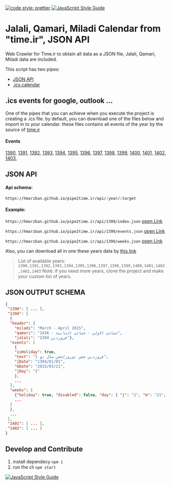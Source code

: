 [![code style: prettier](https://img.shields.io/badge/code_style-prettier-ff69b4.svg?style=flat-square)](https://github.com/prettier/prettier)
[![JavaScript Style Guide](https://img.shields.io/badge/code_style-standard-brightgreen.svg)](https://standardjs.com)

# Jalali, Qamari, Miladi Calendar from "time.ir", JSON API

Web Crawler for Time.ir to obtain all data as a JSON file, Jalali, Qamari, Miladi data are included.

This script has two pipes:

- [JSON API](#json-api)
- [.ics calendar](#ics-events-for-google,-outlook-...)

## .ics events for google, outlook ...

One of the pipes that you can achieve when you execute the project is creating a .ics file. by default, you can download one of the files below and import in to your calendar. these files contains all events of the year by the source of [time.ir](https://www.time.ir/)

#### Events

<a href="https://hmarzban.github.io/pipe2time.ir/dist/event-1390.ics" download>1390</a>,
<a href="https://hmarzban.github.io/pipe2time.ir/dist/event-1391.ics" download>1391</a>,
<a href="https://hmarzban.github.io/pipe2time.ir/dist/event-1392.ics" download>1392</a>,
<a href="https://hmarzban.github.io/pipe2time.ir/dist/event-1393.ics" download>1393</a>,
<a href="https://hmarzban.github.io/pipe2time.ir/dist/event-1394.ics" download>1394</a>,
<a href="https://hmarzban.github.io/pipe2time.ir/dist/event-1395.ics" download>1395</a>,
<a href="https://hmarzban.github.io/pipe2time.ir/dist/event-1396.ics" download>1396</a>,
<a href="https://hmarzban.github.io/pipe2time.ir/dist/event-1397.ics" download>1397</a>,
<a href="https://hmarzban.github.io/pipe2time.ir/dist/event-1398.ics" download>1398</a>,
<a href="https://hmarzban.github.io/pipe2time.ir/dist/event-1399.ics" download>1399</a>,
<a href="https://hmarzban.github.io/pipe2time.ir/dist/event-1400.ics" download>1400</a>,
<a href="https://hmarzban.github.io/pipe2time.ir/dist/event-1401.ics" download>1401</a>,
<a href="https://hmarzban.github.io/pipe2time.ir/dist/event-1402.ics" download>1402</a>,
<a href="https://hmarzban.github.io/pipe2time.ir/dist/event-1403.ics" download>1403</a>,
## JSON API

#### Api schema:

`https://hmarzban.github.io/pipe2time.ir/api/:year/:target`

#### Example:

`https://hmarzban.github.io/pipe2time.ir/api/1399/index.json` [open Link](https://hmarzban.github.io/pipe2time.ir/api/1399/index.json)

`https://hmarzban.github.io/pipe2time.ir/api/1399/events.json` [open Link](https://hmarzban.github.io/pipe2time.ir/api/1399/events.json)

`https://hmarzban.github.io/pipe2time.ir/api/1399/weeks.json` [open Link](https://hmarzban.github.io/pipe2time.ir/api/1399/weeks.json)

Also, you can download all in one these years data by [this link](./dist/calendar.json)

> List of available years: `1390,1391,1392,1393,1394,1395,1396,1397,1398,1399,1400,1401,1402,1402,1403`
> Note: if you need more years, clone the project and make your custom list of years.

## JSON OUTPUT SCHEMA

```json
{
 "1398": [ ... ],
 "1394": [
  {
  "header": {
    "miladi": "March - April 2015",
    "qamari": "جمادي الاولي - جمادي الثانيه - 1436",
    "jalali": "فروردین 1394"},
  "events": [
    {
    "isHoliday": true,
    "text": "1 فروردین جشن نوروز/جشن سال نو",
    "jDate": "1394/01/01",
    "mDate": "2015/03/21",
    "jDay": "1"
    },
    ...
  ],
  "weeks": [
    {"holiday": true, "disabled": false, "day": { "j": "1", "m": "21", "q": "30" } },
    ...
  ]
  },
  ...
 ],
 "1401": [ ... ],
 "1402": [ ... ]
}
```

## Develop and Contribute

1. install dependecy `npm i`
2. run the cli `npm start`

[![JavaScript Style Guide](https://cdn.rawgit.com/standard/standard/master/badge.svg)](https://github.com/standard/standard)
